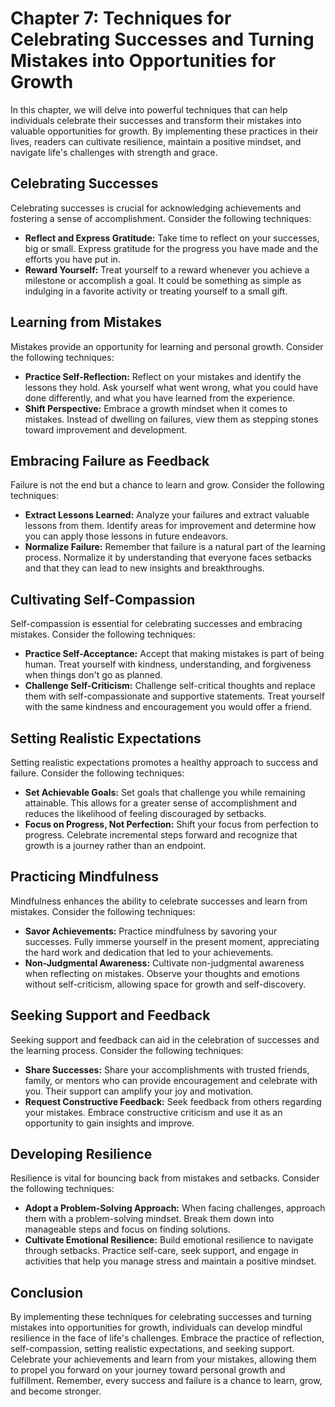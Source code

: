 Chapter 7: Techniques for Celebrating Successes and Turning Mistakes into Opportunities for Growth
==================================================================================================

In this chapter, we will delve into powerful techniques that can help individuals celebrate their successes and transform their mistakes into valuable opportunities for growth. By implementing these practices in their lives, readers can cultivate resilience, maintain a positive mindset, and navigate life's challenges with strength and grace.

Celebrating Successes
---------------------

Celebrating successes is crucial for acknowledging achievements and fostering a sense of accomplishment. Consider the following techniques:

* **Reflect and Express Gratitude:** Take time to reflect on your successes, big or small. Express gratitude for the progress you have made and the efforts you have put in.
* **Reward Yourself:** Treat yourself to a reward whenever you achieve a milestone or accomplish a goal. It could be something as simple as indulging in a favorite activity or treating yourself to a small gift.

Learning from Mistakes
----------------------

Mistakes provide an opportunity for learning and personal growth. Consider the following techniques:

* **Practice Self-Reflection:** Reflect on your mistakes and identify the lessons they hold. Ask yourself what went wrong, what you could have done differently, and what you have learned from the experience.
* **Shift Perspective:** Embrace a growth mindset when it comes to mistakes. Instead of dwelling on failures, view them as stepping stones toward improvement and development.

Embracing Failure as Feedback
-----------------------------

Failure is not the end but a chance to learn and grow. Consider the following techniques:

* **Extract Lessons Learned:** Analyze your failures and extract valuable lessons from them. Identify areas for improvement and determine how you can apply those lessons in future endeavors.
* **Normalize Failure:** Remember that failure is a natural part of the learning process. Normalize it by understanding that everyone faces setbacks and that they can lead to new insights and breakthroughs.

Cultivating Self-Compassion
---------------------------

Self-compassion is essential for celebrating successes and embracing mistakes. Consider the following techniques:

* **Practice Self-Acceptance:** Accept that making mistakes is part of being human. Treat yourself with kindness, understanding, and forgiveness when things don't go as planned.
* **Challenge Self-Criticism:** Challenge self-critical thoughts and replace them with self-compassionate and supportive statements. Treat yourself with the same kindness and encouragement you would offer a friend.

Setting Realistic Expectations
------------------------------

Setting realistic expectations promotes a healthy approach to success and failure. Consider the following techniques:

* **Set Achievable Goals:** Set goals that challenge you while remaining attainable. This allows for a greater sense of accomplishment and reduces the likelihood of feeling discouraged by setbacks.
* **Focus on Progress, Not Perfection:** Shift your focus from perfection to progress. Celebrate incremental steps forward and recognize that growth is a journey rather than an endpoint.

Practicing Mindfulness
----------------------

Mindfulness enhances the ability to celebrate successes and learn from mistakes. Consider the following techniques:

* **Savor Achievements:** Practice mindfulness by savoring your successes. Fully immerse yourself in the present moment, appreciating the hard work and dedication that led to your achievements.
* **Non-Judgmental Awareness:** Cultivate non-judgmental awareness when reflecting on mistakes. Observe your thoughts and emotions without self-criticism, allowing space for growth and self-discovery.

Seeking Support and Feedback
----------------------------

Seeking support and feedback can aid in the celebration of successes and the learning process. Consider the following techniques:

* **Share Successes:** Share your accomplishments with trusted friends, family, or mentors who can provide encouragement and celebrate with you. Their support can amplify your joy and motivation.
* **Request Constructive Feedback:** Seek feedback from others regarding your mistakes. Embrace constructive criticism and use it as an opportunity to gain insights and improve.

Developing Resilience
---------------------

Resilience is vital for bouncing back from mistakes and setbacks. Consider the following techniques:

* **Adopt a Problem-Solving Approach:** When facing challenges, approach them with a problem-solving mindset. Break them down into manageable steps and focus on finding solutions.
* **Cultivate Emotional Resilience:** Build emotional resilience to navigate through setbacks. Practice self-care, seek support, and engage in activities that help you manage stress and maintain a positive mindset.

Conclusion
----------

By implementing these techniques for celebrating successes and turning mistakes into opportunities for growth, individuals can develop mindful resilience in the face of life's challenges. Embrace the practice of reflection, self-compassion, setting realistic expectations, and seeking support. Celebrate your achievements and learn from your mistakes, allowing them to propel you forward on your journey toward personal growth and fulfillment. Remember, every success and failure is a chance to learn, grow, and become stronger.
